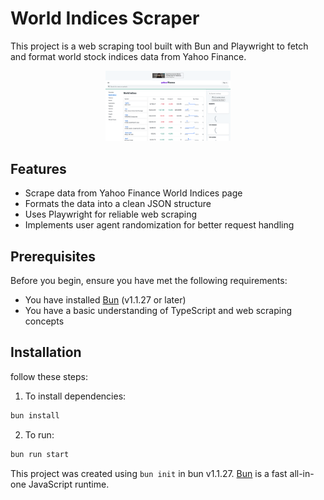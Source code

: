# World Indices Scraper

This project is a web scraping tool built with Bun and Playwright to fetch and format world stock indices data from Yahoo Finance.

<p align="center">
  <img src="test.png" alt="World Indices Scraper Logo" width="200px">
</p>

## Features

- Scrape data from Yahoo Finance World Indices page
- Formats the data into a clean JSON structure
- Uses Playwright for reliable web scraping
- Implements user agent randomization for better request handling

## Prerequisites

Before you begin, ensure you have met the following requirements:
- You have installed [Bun](https://bun.sh) (v1.1.27 or later)
- You have a basic understanding of TypeScript and web scraping concepts

## Installation

follow these steps:

1.  To install dependencies:

```bash
bun install
```

2. To run:

```bash
bun run start
```

This project was created using `bun init` in bun v1.1.27. [Bun](https://bun.sh) is a fast all-in-one JavaScript runtime.
